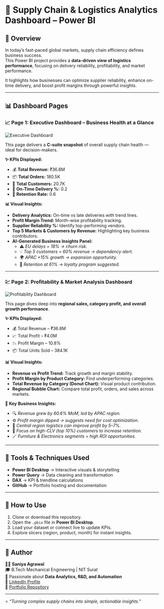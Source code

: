 # 🚀 Supply Chain & Logistics Analytics Dashboard – Power BI  

## 🌟 Overview  
In today’s fast-paced global markets, supply chain efficiency defines business success.  
This Power BI project provides a **data-driven view of logistics performance**, focusing on delivery reliability, profitability, and market performance.  

It highlights how businesses can optimize supplier reliability, enhance on-time delivery, and boost profit margins through powerful insights.  

---

## 📊 Dashboard Pages  

### **📈 Page 1: Executive Dashboard – Business Health at a Glance**  
![Executive Dashboard](https://github.com/YourGitHubUser/PowerBI-Portfolio/blob/main/git%20page%201.png)  

This page delivers a **C-suite snapshot** of overall supply chain health — ideal for decision-makers.  

**✨ KPIs Displayed:**  
- 💰 **Total Revenue:** ₹36.8M  
- 📦 **Total Orders:** 180.5K  
- 👥 **Total Customers:** 20.7K  
- 🚚 **On-Time Delivery %:** 0.2  
- 🔁 **Retention Rate:** 0.6  

**📊 Visual Insights:**  
- **Delivery Analytics:** On-time vs late deliveries with trend lines.  
- **Profit Margin Trend:** Month-wise profitability tracking.  
- **Supplier Reliability %:** Identify top-performing vendors.  
- **Top 5 Markets & Customers by Revenue:** Highlighting key business contributors.  
- **AI-Generated Business Insights Panel:**  
  - ⚠️ *EU delays = 18% → churn risk.*  
  - 💡 *Top 5 customers = 60% revenue → dependency alert.*  
  - 🌍 *APAC +15% growth → expansion opportunity.*  
  - 🔄 *Retention at 61% → loyalty program suggested.*  

---

### **💹 Page 2: Profitability & Market Analysis Dashboard**  
![Profitability Dashboard](https://github.com/YourGitHubUser/PowerBI-Portfolio/blob/main/gitm2.png)  

This page dives deep into **regional sales, category profit, and overall growth performance**.  

**✨ KPIs Displayed:**  
- 💰 Total Revenue – ₹36.8M  
- 📈 Total Profit – ₹4.0M  
- 📉 Profit Margin – 10.8%  
- 📦 Total Units Sold – 384.1K  

**📊 Visual Insights:**  
- **Revenue vs Profit Trend:** Track growth and margin stability.  
- **Profit Margin by Product Category:** Find underperforming categories.  
- **Total Revenue by Category (Donut Chart):** Visual product contribution.  
- **Regional Bubble Chart:** Compare total profit, orders, and sales across markets.  

**🧠 Key Business Insights:**  
- 🔍 *Revenue grew by 60.6% MoM, led by APAC region.*  
- ⚙️ *Profit margin dipped → suggests need for cost optimization.*  
- 💎 *Central region logistics can improve profit by 5–7%.*  
- 🎯 *Focus on high-CLV (top 10%) customers to increase retention.*  
- 🪄 *Furniture & Electronics segments = high ROI opportunities.*  

---

## 🧠 Tools & Techniques Used  
- **Power BI Desktop** → Interactive visuals & storytelling  
- **Power Query** → Data cleaning and transformation  
- **DAX** → KPI & trendline calculations  
- **GitHub** → Portfolio hosting and documentation  

---

## 📂 How to Use  
1. Clone or download this repository.  
2. Open the `.pbix` file in **Power BI Desktop**.  
3. Load your dataset or connect live to update KPIs.  
4. Explore slicers (region, product, month) for instant insights.  

---

## 💼 Author  
👩‍💻 **Saniya Agrawal**  
🎓 B.Tech Mechanical Engineering | NIT Surat  
📍 Passionate about **Data Analytics, R&D, and Automation**  
🔗 [LinkedIn Profile](https://linkedin.com/in/your-link)  
📁 [Portfolio Repository](https://github.com/SaniyaAg/PowerBI-Portfolio)  

---

⭐ *“Turning complex supply chains into simple, actionable insights.”*  
